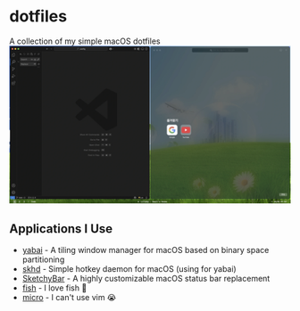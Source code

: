 # dotfiles

A collection of my simple macOS dotfiles
![example](./example.webp)

## Applications I Use
* [yabai](https://github.com/koekeishiya/yabai) - A tiling window manager for macOS based on binary space partitioning
* [skhd](https://github.com/koekeishiya/skhd) - Simple hotkey daemon for macOS (using for yabai)
* [SketchyBar](https://github.com/FelixKratz/SketchyBar) - A highly customizable macOS status bar replacement
* [fish](https://github.com/fish-shell/fish-shell) - I love fish 🤤
* [micro](https://github.com/zyedidia/micro) - I can't use vim 😭